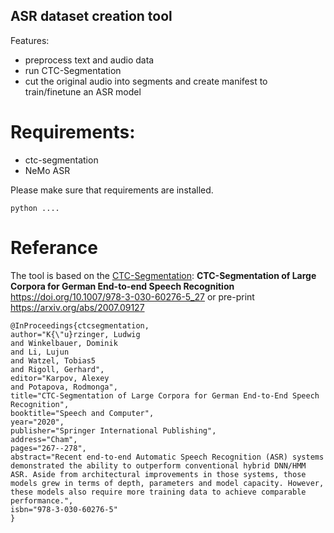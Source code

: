 ASR dataset creation tool
-------------------------

Features:
- preprocess text and audio data
- run CTC-Segmentation
- cut the original audio into segments and create manifest to train/finetune an ASR model

# Requirements:
- ctc-segmentation
- NeMo ASR

Please make sure that requirements are installed.
```
python ....
```

# Referance
The tool is based on the [CTC-Segmentation](https://github.com/cornerfarmer/ctc_segmentation): **CTC-Segmentation of Large Corpora for German End-to-end Speech Recognition** https://doi.org/10.1007/978-3-030-60276-5_27 or pre-print https://arxiv.org/abs/2007.09127 

```
@InProceedings{ctcsegmentation,
author="K{\"u}rzinger, Ludwig
and Winkelbauer, Dominik
and Li, Lujun
and Watzel, Tobias5
and Rigoll, Gerhard",
editor="Karpov, Alexey
and Potapova, Rodmonga",
title="CTC-Segmentation of Large Corpora for German End-to-End Speech Recognition",
booktitle="Speech and Computer",
year="2020",
publisher="Springer International Publishing",
address="Cham",
pages="267--278",
abstract="Recent end-to-end Automatic Speech Recognition (ASR) systems demonstrated the ability to outperform conventional hybrid DNN/HMM ASR. Aside from architectural improvements in those systems, those models grew in terms of depth, parameters and model capacity. However, these models also require more training data to achieve comparable performance.",
isbn="978-3-030-60276-5"
}
```
